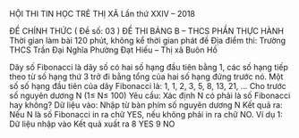 HỘI THI TIN HỌC TRẺ THỊ XÃ
Lần thứ XXIV – 2018

ĐỀ CHÍNH THỨC
( Đề số: 03 )
ĐỀ THI BẢNG B – THCS
PHẦN THỰC HÀNH
Thời gian làm bài 120 phút, không kể thời gian phát đề
Địa điểm thi: Trường THCS Trần Đại Nghĩa
Phường Đạt Hiếu – Thị xã Buôn Hồ

Dãy số Fibonacci là dãy số có hai số hạng đầu tiên bằng 1, các số hạng tiếp theo từ số hạng thứ 3 trở đi bằng tổng của hai số hạng đứng trước nó. Một số số hạng đầu tiên của dãy Fibonacci là:
1, 1, 2, 3, 5, 8, 13, 21, …
Cho trước số nguyên dương N (1≤ N≤ 100)
Yêu cầu: Xác định N có phải là số Fibonacci hay không?
Dữ liệu vào: Nhập từ bàn phím số nguyên dương N
Kết quả ra: Nếu N là số Fibonacci in ra chữ YES, nếu không phải in ra chữ NO.
Ví dụ 1:
Dữ liệu nhập vào     Kết quả xuất ra
8                    YES
9                    NO


